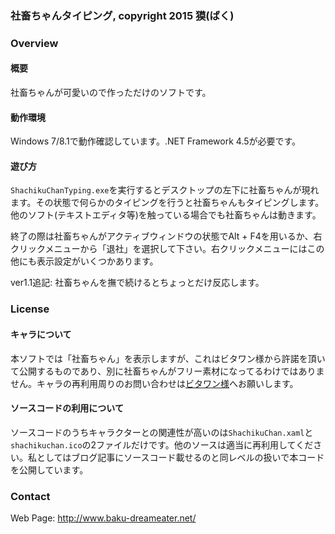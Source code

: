 ### 社畜ちゃんタイピング, copyright 2015 獏(ばく)

### Overview
#### 概要
社畜ちゃんが可愛いので作っただけのソフトです。

#### 動作環境
Windows 7/8.1で動作確認しています。.NET Framework 4.5が必要です。

#### 遊び方
`ShachikuChanTyping.exe`を実行するとデスクトップの左下に社畜ちゃんが現れます。その状態で何らかのタイピングを行うと社畜ちゃんもタイピングします。他のソフト(テキストエディタ等)を触っている場合でも社畜ちゃんは動きます。

終了の際は社畜ちゃんがアクティブウィンドウの状態でAlt + F4を用いるか、右クリックメニューから「退社」を選択して下さい。右クリックメニューにはこの他にも表示設定がいくつかあります。

ver1.1追記: 社畜ちゃんを撫で続けるとちょっとだけ反応します。

### License
#### キャラについて
本ソフトでは「社畜ちゃん」を表示しますが、これはビタワン様から許諾を頂いて公開するものであり、別に社畜ちゃんがフリー素材になってるわけではありません。キャラの再利用周りのお問い合わせは[ビタワン様](http://blog.oukasoft.com/)へお願いします。

#### ソースコードの利用について
ソースコードのうちキャラクターとの関連性が高いのは`ShachikuChan.xaml`と`shachikuchan.ico`の2ファイルだけです。他のソースは適当に再利用してください。私としてはブログ記事にソースコード載せるのと同レベルの扱いで本コードを公開しています。

### Contact
Web Page: http://www.baku-dreameater.net/

